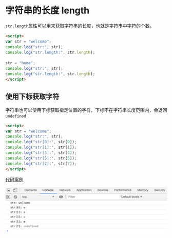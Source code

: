 # 字符串的长度 length

`str.length`属性可以用来获取字符串的长度，也就是字符串中字符的个数。

```html
<script>
var str = "welcome";
console.log("str:", str);
console.log("str.length:", str.length);

str = "home";
console.log("str:", str);
console.log("str.length:", str.length);
</script>
```

## 使用下标获取字符

字符串也可以使用下标获取指定位置的字符，下标不在字符串长度范围内，会返回`undefined`

```html
<script>
var str = "welcome";
console.log("str:", str);
console.log("str[0]:", str[0]);
console.log("str[1]:", str[1]);
console.log("str[3]:", str[3]);
console.log("str[5]:", str[5]);
console.log("str[7]:", str[7]);
</script>
```

[代码案例](./demo/demo02.html)

![](./images/02.png)
